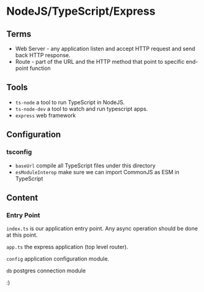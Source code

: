 # NodeJS/TypeScript/Express

## Terms

* Web Server - any application listen and accept HTTP request and send back HTTP response.
* Route - part of the URL and the HTTP method that point to specific end-point function

## Tools

* `ts-node` a tool to run TypeScript in NodeJS.
* `ts-node-dev` a tool to watch and run typescript apps.
* `express` web framework

## Configuration

### tsconfig

* `baseUrl` compile all TypeScript files under this directory
* `esModuleInterop` make sure we can import CommonJS as ESM in TypeScript

## Content

### Entry Point

`index.ts` is our application entry point. Any async operation should be done at this point.

`app.ts` the express application (top level router).

`config` application configuration module.

`db` postgres connection module


:)

